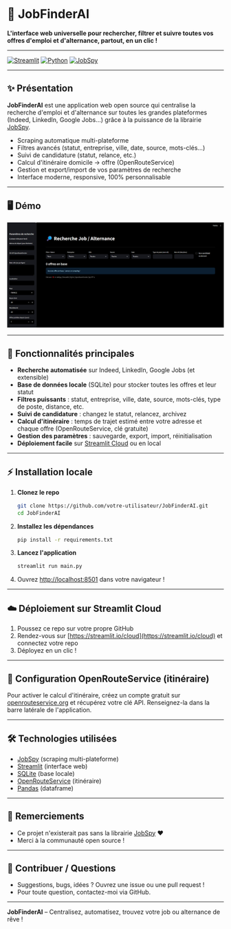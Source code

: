 # 🚀 JobFinderAI

**L'interface web universelle pour rechercher, filtrer et suivre toutes vos offres d'emploi et d'alternance, partout, en un clic !**

---

[![Streamlit](https://img.shields.io/badge/Streamlit-Cloud-red?logo=streamlit)](https://streamlit.io/) [![Python](https://img.shields.io/badge/Python-3.10+-blue?logo=python)](https://www.python.org/) [![JobSpy](https://img.shields.io/badge/Powered%20by-JobSpy-green)](https://github.com/speedyapply/JobSpy)

---

## ✨ Présentation

**JobFinderAI** est une application web open source qui centralise la recherche d'emploi et d'alternance sur toutes les grandes plateformes (Indeed, LinkedIn, Google Jobs...) grâce à la puissance de la librairie [JobSpy](https://github.com/speedyapply/JobSpy).

- Scraping automatique multi-plateforme
- Filtres avancés (statut, entreprise, ville, date, source, mots-clés...)
- Suivi de candidature (statut, relance, etc.)
- Calcul d'itinéraire domicile → offre (OpenRouteService)
- Gestion et export/import de vos paramètres de recherche
- Interface moderne, responsive, 100% personnalisable

---

## 🖥️ Démo

![Aperçu de l'application](screenshot/screen.png)

---

## 🚀 Fonctionnalités principales

- **Recherche automatisée** sur Indeed, LinkedIn, Google Jobs (et extensible)
- **Base de données locale** (SQLite) pour stocker toutes les offres et leur statut
- **Filtres puissants** : statut, entreprise, ville, date, source, mots-clés, type de poste, distance, etc.
- **Suivi de candidature** : changez le statut, relancez, archivez
- **Calcul d'itinéraire** : temps de trajet estimé entre votre adresse et chaque offre (OpenRouteService, clé gratuite)
- **Gestion des paramètres** : sauvegarde, export, import, réinitialisation
- **Déploiement facile** sur [Streamlit Cloud](https://streamlit.io/cloud) ou en local

---

## ⚡ Installation locale

1. **Clonez le repo**
   ```bash
   git clone https://github.com/votre-utilisateur/JobFinderAI.git
   cd JobFinderAI
   ```
2. **Installez les dépendances**
   ```bash
   pip install -r requirements.txt
   ```
3. **Lancez l'application**
   ```bash
   streamlit run main.py
   ```
4. Ouvrez [http://localhost:8501](http://localhost:8501) dans votre navigateur !

---

## ☁️ Déploiement sur Streamlit Cloud

1. Poussez ce repo sur votre propre GitHub
2. Rendez-vous sur [https://streamlit.io/cloud](https://streamlit.io/cloud) et connectez votre repo
3. Déployez en un clic !

---

## 🔑 Configuration OpenRouteService (itinéraire)

Pour activer le calcul d'itinéraire, créez un compte gratuit sur [openrouteservice.org](https://openrouteservice.org/sign-up/) et récupérez votre clé API. Renseignez-la dans la barre latérale de l'application.

---

## 🛠️ Technologies utilisées
- [JobSpy](https://github.com/speedyapply/JobSpy) (scraping multi-plateforme)
- [Streamlit](https://streamlit.io/) (interface web)
- [SQLite](https://www.sqlite.org/index.html) (base locale)
- [OpenRouteService](https://openrouteservice.org/) (itinéraire)
- [Pandas](https://pandas.pydata.org/) (dataframe)

---

## 🙏 Remerciements
- Ce projet n'existerait pas sans la librairie [JobSpy](https://github.com/speedyapply/JobSpy) ❤️
- Merci à la communauté open source !

---

## 📣 Contribuer / Questions
- Suggestions, bugs, idées ? Ouvrez une issue ou une pull request !
- Pour toute question, contactez-moi via GitHub.

---

**JobFinderAI** – Centralisez, automatisez, trouvez votre job ou alternance de rêve !
